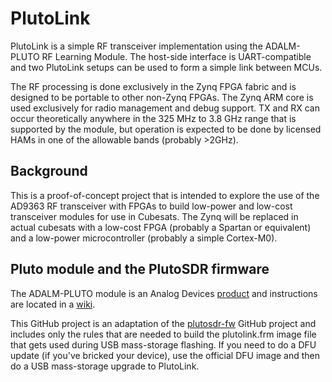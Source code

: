 # PlutoLink

PlutoLink is a simple RF transceiver implementation using the ADALM-PLUTO RF
Learning Module. The host-side interface is UART-compatible and two PlutoLink
setups can be used to form a simple link between MCUs.

The RF processing is done exclusively in the Zynq FPGA fabric and is designed
to be portable to other non-Zynq FPGAs. The Zynq ARM core is used exclusively
for radio management and debug support. TX and RX can occur theoretically
anywhere in the 325 MHz to 3.8 GHz range that is supported by the module, but
operation is expected to be done by licensed HAMs in one of the allowable bands
(probably >2GHz).

## Background
This is a proof-of-concept project that is intended to explore the use of the
AD9363 RF transceiver with FPGAs to build low-power and low-cost transceiver
modules for use in Cubesats. The Zynq will be replaced in actual cubesats with
a low-cost FPGA (probably a Spartan or equivalent) and a low-power
microcontroller (probably a simple Cortex-M0).

## Pluto module and the PlutoSDR firmware

The ADALM-PLUTO module is an Analog Devices
[product](https://www.analog.com/en/design-center/evaluation-hardware-and-software/evaluation-boards-kits/adalm-pluto.html)
and instructions are located in a
[wiki](https://wiki.analog.com/university/tools/pluto).

This GitHub project is an adaptation of the
[plutosdr-fw](https://github.com/analogdevicesinc/plutosdr-fw)
GitHub project and includes only the rules that are needed to build the
plutolink.frm image file that gets used during USB mass-storage flashing. If
you need to do a DFU update (if you've bricked your device), use the official
DFU image and then do a USB mass-storage upgrade to PlutoLink.
